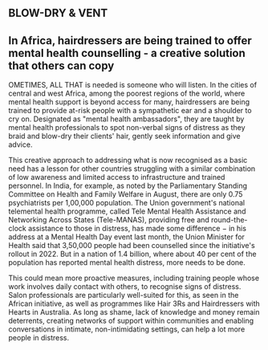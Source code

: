## BLOW-DRY & VENT

## In Africa, hairdressers are being trained to offer mental health counselling - a creative solution that others can copy

OMETIMES, ALL THAT is needed is someone who will listen. In the cities of central and west Africa, among the poorest regions of the world, where mental health support is beyond access for many, hairdressers are being trained to provide at-risk people with a sympathetic ear and a shoulder to cry on. Designated as "mental health ambassadors", they are taught by mental health professionals to spot non-verbal signs of distress as they braid and blow-dry their clients' hair, gently seek information and give advice.

This creative approach to addressing what is now recognised as a basic need has a lesson for other countries struggling with a similar combination of low awareness and limited access to infrastructure and trained personnel. In India, for example, as noted by the Parliamentary Standing Committee on Health and Family Welfare in August, there are only 0.75 psychiatrists per 1,00,000 population. The Union government's national telemental health programme, called Tele Mental Health Assistance and Networking Across States (Tele-MANAS), providing free and round-the-clock assistance to those in distress, has made some difference  $-$  in his address at a Mental Health Day event last month, the Union Minister for Health said that 3,50,000 people had been counselled since the initiative's rollout in 2022. But in a nation of 1.4 billion, where about 40 per cent of the population has reported mental health distress, more needs to be done.

This could mean more proactive measures, including training people whose work involves daily contact with others, to recognise signs of distress. Salon professionals are particularly well-suited for this, as seen in the African initiative, as well as programmes like Hair 3Rs and Hairdressers with Hearts in Australia. As long as shame, lack of knowledge and money remain deterrents, creating networks of support within communities and enabling conversations in intimate, non-intimidating settings, can help a lot more people in distress.